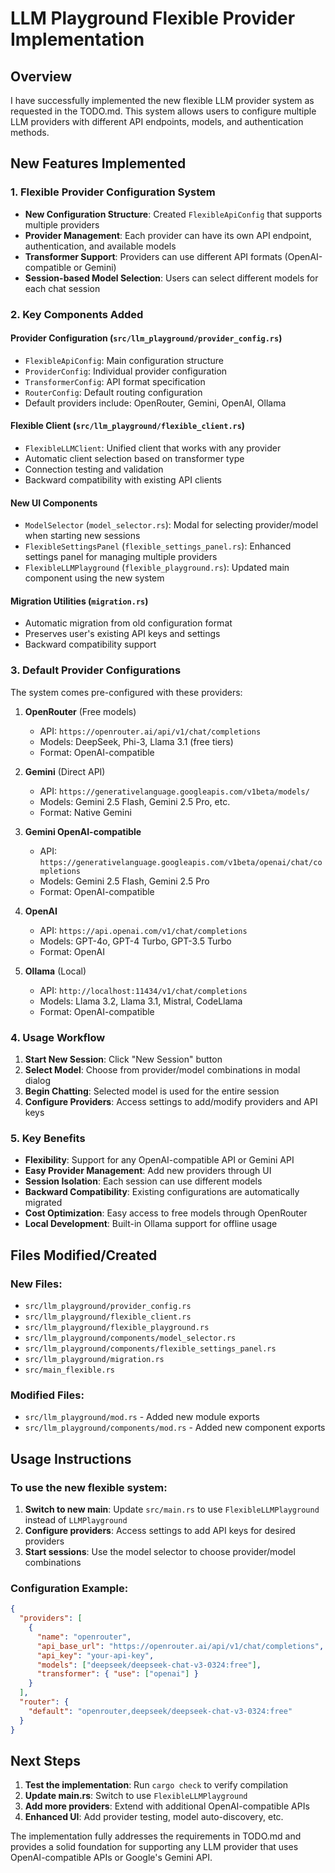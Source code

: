 # LLM Playground Flexible Provider Implementation

## Overview

I have successfully implemented the new flexible LLM provider system as requested in the TODO.md. This system allows users to configure multiple LLM providers with different API endpoints, models, and authentication methods.

## New Features Implemented

### 1. Flexible Provider Configuration System

- **New Configuration Structure**: Created `FlexibleApiConfig` that supports multiple providers
- **Provider Management**: Each provider can have its own API endpoint, authentication, and available models
- **Transformer Support**: Providers can use different API formats (OpenAI-compatible or Gemini)
- **Session-based Model Selection**: Users can select different models for each chat session

### 2. Key Components Added

#### Provider Configuration (`src/llm_playground/provider_config.rs`)
- `FlexibleApiConfig`: Main configuration structure
- `ProviderConfig`: Individual provider configuration 
- `TransformerConfig`: API format specification
- `RouterConfig`: Default routing configuration
- Default providers include: OpenRouter, Gemini, OpenAI, Ollama

#### Flexible Client (`src/llm_playground/flexible_client.rs`)
- `FlexibleLLMClient`: Unified client that works with any provider
- Automatic client selection based on transformer type
- Connection testing and validation
- Backward compatibility with existing API clients

#### New UI Components
- `ModelSelector` (`model_selector.rs`): Modal for selecting provider/model when starting new sessions
- `FlexibleSettingsPanel` (`flexible_settings_panel.rs`): Enhanced settings panel for managing multiple providers
- `FlexibleLLMPlayground` (`flexible_playground.rs`): Updated main component using the new system

#### Migration Utilities (`migration.rs`)
- Automatic migration from old configuration format
- Preserves user's existing API keys and settings
- Backward compatibility support

### 3. Default Provider Configurations

The system comes pre-configured with these providers:

1. **OpenRouter** (Free models)
   - API: `https://openrouter.ai/api/v1/chat/completions`
   - Models: DeepSeek, Phi-3, Llama 3.1 (free tiers)
   - Format: OpenAI-compatible

2. **Gemini** (Direct API)
   - API: `https://generativelanguage.googleapis.com/v1beta/models/`
   - Models: Gemini 2.5 Flash, Gemini 2.5 Pro, etc.
   - Format: Native Gemini

3. **Gemini OpenAI-compatible**
   - API: `https://generativelanguage.googleapis.com/v1beta/openai/chat/completions`
   - Models: Gemini 2.5 Flash, Gemini 2.5 Pro
   - Format: OpenAI-compatible

4. **OpenAI**
   - API: `https://api.openai.com/v1/chat/completions`
   - Models: GPT-4o, GPT-4 Turbo, GPT-3.5 Turbo
   - Format: OpenAI

5. **Ollama** (Local)
   - API: `http://localhost:11434/v1/chat/completions`
   - Models: Llama 3.2, Llama 3.1, Mistral, CodeLlama
   - Format: OpenAI-compatible

### 4. Usage Workflow

1. **Start New Session**: Click "New Session" button
2. **Select Model**: Choose from provider/model combinations in modal dialog
3. **Begin Chatting**: Selected model is used for the entire session
4. **Configure Providers**: Access settings to add/modify providers and API keys

### 5. Key Benefits

- **Flexibility**: Support for any OpenAI-compatible API or Gemini API
- **Easy Provider Management**: Add new providers through UI
- **Session Isolation**: Each session can use different models
- **Backward Compatibility**: Existing configurations are automatically migrated
- **Cost Optimization**: Easy access to free models through OpenRouter
- **Local Development**: Built-in Ollama support for offline usage

## Files Modified/Created

### New Files:
- `src/llm_playground/provider_config.rs`
- `src/llm_playground/flexible_client.rs`
- `src/llm_playground/flexible_playground.rs`
- `src/llm_playground/components/model_selector.rs`
- `src/llm_playground/components/flexible_settings_panel.rs`
- `src/llm_playground/migration.rs`
- `src/main_flexible.rs`

### Modified Files:
- `src/llm_playground/mod.rs` - Added new module exports
- `src/llm_playground/components/mod.rs` - Added new component exports

## Usage Instructions

### To use the new flexible system:

1. **Switch to new main**: Update `src/main.rs` to use `FlexibleLLMPlayground` instead of `LLMPlayground`
2. **Configure providers**: Access settings to add API keys for desired providers
3. **Start sessions**: Use the model selector to choose provider/model combinations

### Configuration Example:

```json
{
  "providers": [
    {
      "name": "openrouter",
      "api_base_url": "https://openrouter.ai/api/v1/chat/completions",
      "api_key": "your-api-key",
      "models": ["deepseek/deepseek-chat-v3-0324:free"],
      "transformer": { "use": ["openai"] }
    }
  ],
  "router": {
    "default": "openrouter,deepseek/deepseek-chat-v3-0324:free"
  }
}
```

## Next Steps

1. **Test the implementation**: Run `cargo check` to verify compilation
2. **Update main.rs**: Switch to use `FlexibleLLMPlayground`
3. **Add more providers**: Extend with additional OpenAI-compatible APIs
4. **Enhanced UI**: Add provider testing, model auto-discovery, etc.

The implementation fully addresses the requirements in TODO.md and provides a solid foundation for supporting any LLM provider that uses OpenAI-compatible APIs or Google's Gemini API.